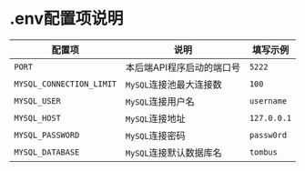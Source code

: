 # .env配置项说明

| 配置项 | 说明 | 填写示例 |
| --- | --- | --- |
| `PORT` | 本后端API程序启动的端口号 | `5222` |
| `MYSQL_CONNECTION_LIMIT` | `MySQL`连接池最大连接数 | `100` |
| `MYSQL_USER` | `MySQL`连接用户名 | `username` |
| `MYSQL_HOST` | `MySQL`连接地址 | `127.0.0.1` |
| `MYSQL_PASSWORD` | `MySQL`连接密码 | `passw0rd` |
| `MYSQL_DATABASE` | `MySQL`连接默认数据库名 | `tombus` |
